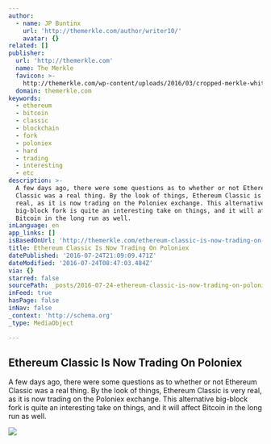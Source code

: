 ```yaml
---
author:
  - name: JP Buntinx
    url: 'http://themerkle.com/author/writer10/'
    avatar: {}
related: []
publisher:
  url: 'http://themerkle.com'
  name: The Merkle
  favicon: >-
    http://themerkle.com/wp-content/uploads/2016/03/cropped-merkle-white-1-192x192.png
  domain: themerkle.com
keywords:
  - ethereum
  - bitcoin
  - classic
  - blockchain
  - fork
  - poloniex
  - hard
  - trading
  - interesting
  - etc
description: >-
  A few days ago, there were some questions as to whether or not Ethereum
  Classic was a real thing. By the look of things, Ethereum Classic is very
  real, as it is now trading on the Poloniex exchange. This alternative
  big-block fork is quite an interesting take on things, and it will affect
  Bitcoin in the long run as well.
inLanguage: en
app_links: []
isBasedOnUrl: 'http://themerkle.com/ethereum-classic-is-now-trading-on-poloniex/'
title: Ethereum Classic Is Now Trading On Poloniex
datePublished: '2016-07-24T21:09:09.471Z'
dateModified: '2016-07-24T08:47:03.484Z'
via: {}
starred: false
sourcePath: _posts/2016-07-24-ethereum-classic-is-now-trading-on-poloniex.md
inFeed: true
hasPage: false
inNav: false
_context: 'http://schema.org'
_type: MediaObject

---
```

<article style=""><h1>Ethereum Classic Is Now Trading On Poloniex</h1><p>A few days ago, there were some questions as to whether or not Ethereum Classic was a real thing. By the look of things, Ethereum Classic is very real, as it is now trading on the Poloniex exchange. This alternative big-block fork is quite an interesting take on things, and it will affect Bitcoin in the long run as well.</p><img src="http://themerkle.com/wp-content/uploads/2016/07/shutterstock_264668303-1.jpg" /></article>